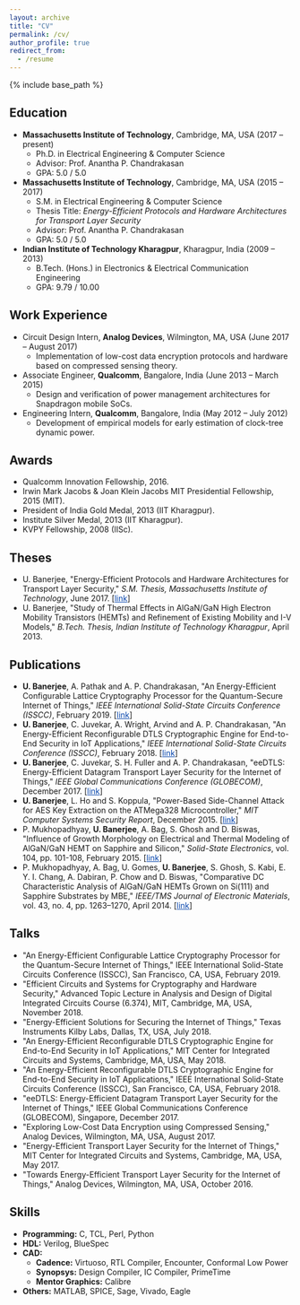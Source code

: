 ```yaml
---
layout: archive
title: "CV"
permalink: /cv/
author_profile: true
redirect_from:
  - /resume
---
```


{% include base_path %}

Education
---------
* <b>Massachusetts Institute of Technology</b>, Cambridge, MA, USA (2017 – present)
  * Ph.D. in Electrical Engineering & Computer Science
  * Advisor: Prof. Anantha P. Chandrakasan
  * GPA: 5.0 / 5.0
* <b>Massachusetts Institute of Technology</b>, Cambridge, MA, USA (2015 – 2017)
  * S.M. in Electrical Engineering & Computer Science
  * Thesis Title: <i>Energy-Efficient Protocols and Hardware Architectures for Transport Layer Security</i>
  * Advisor: Prof. Anantha P. Chandrakasan
  * GPA: 5.0 / 5.0
* <b>Indian Institute of Technology Kharagpur</b>, Kharagpur, India (2009 – 2013)
  * B.Tech. (Hons.) in Electronics & Electrical Communication Engineering
  * GPA: 9.79 / 10.00

Work Experience
---------------
* Circuit Design Intern, <b>Analog Devices</b>, Wilmington, MA, USA (June 2017 – August 2017)
  * Implementation of low-cost data encryption protocols and hardware based on compressed sensing theory.
* Associate Engineer, <b>Qualcomm</b>, Bangalore, India (June 2013 – March 2015)
  * Design and verification of power management architectures for Snapdragon mobile SoCs.
* Engineering Intern, <b>Qualcomm</b>, Bangalore, India (May 2012 – July 2012)
  * Development of empirical models for early estimation of clock-tree dynamic power.

Awards
------ 
* Qualcomm Innovation Fellowship, 2016.
* Irwin Mark Jacobs & Joan Klein Jacobs MIT Presidential Fellowship, 2015 (MIT).
* President of India Gold Medal, 2013 (IIT Kharagpur).
* Institute Silver Medal, 2013 (IIT Kharagpur).
* KVPY Fellowship, 2008 (IISc).

Theses
------
* U. Banerjee, "Energy-Efficient Protocols and Hardware Architectures for Transport Layer Security," <i>S.M. Thesis, Massachusetts Institute of Technology</i>, June 2017. [<a href="https://dspace.mit.edu/bitstream/handle/1721.1/111861/1005227047-MIT.pdf" style="color:#0645AD;">link</a>]
* U. Banerjee, "Study of Thermal Effects in AlGaN/GaN High Electron Mobility Transistors (HEMTs) and Refinement of Existing Mobility and I-V Models," <i>B.Tech. Thesis, Indian Institute of Technology Kharagpur</i>, April 2013.

Publications
------------
* <b>U. Banerjee</b>, A. Pathak and A. P. Chandrakasan, "An Energy-Efficient Configurable Lattice Cryptography Processor for the Quantum-Secure Internet of Things," <i>IEEE International Solid-State Circuits Conference (ISSCC)</i>, February 2019. [<a href="https://ieeexplore.ieee.org/document/8662528/" style="color:#0645AD;">link</a>]
* <b>U. Banerjee</b>, C. Juvekar, A. Wright, Arvind and A. P. Chandrakasan, "An Energy-Efficient Reconfigurable DTLS Cryptographic Engine for End-to-End Security in IoT Applications," <i>IEEE International Solid-State Circuits Conference (ISSCC)</i>, February 2018. [<a href="https://ieeexplore.ieee.org/document/8310174/" style="color:#0645AD;">link</a>]
* <b>U. Banerjee</b>, C. Juvekar, S. H. Fuller and A. P. Chandrakasan, "eeDTLS: Energy-Efficient Datagram Transport Layer Security for the Internet of Things," <i>IEEE Global Communications Conference (GLOBECOM)</i>, December 2017. [<a href="https://ieeexplore.ieee.org/document/8255053/" style="color:#0645AD;">link</a>]
* <b>U. Banerjee</b>, L. Ho and S. Koppula, "Power-Based Side-Channel Attack for AES Key Extraction on the ATMega328 Microcontroller," <i>MIT Computer Systems Security Report</i>, December 2015. [<a href="http://css.csail.mit.edu/6.858/2015/projects/utsav-lisayz-skoppula.pdf" style="color:#0645AD;">link</a>]
* P. Mukhopadhyay, <b>U. Banerjee</b>, A. Bag, S. Ghosh and D. Biswas, "Influence of Growth Morphology on Electrical and Thermal Modeling of AlGaN/GaN HEMT on Sapphire and Silicon," <i>Solid-State Electronics</i>, vol. 104, pp. 101-108, February 2015. [<a href="https://doi.org/10.1016/j.sse.2014.11.017" style="color:#0645AD;">link</a>]
* P. Mukhopadhyay, A. Bag, U. Gomes, <b>U. Banerjee</b>, S. Ghosh, S. Kabi, E. Y. I. Chang, A. Dabiran, P. Chow and D. Biswas, "Comparative DC Characteristic Analysis of AlGaN/GaN HEMTs Grown on Si(111) and Sapphire Substrates by MBE," <i>IEEE/TMS Journal of Electronic Materials</i>, vol. 43, no. 4, pp. 1263–1270, April 2014. [<a href="https://doi.org/10.1007/s11664-014-3050-4" style="color:#0645AD;">link</a>]
  
Talks
-----
* "An Energy-Efficient Configurable Lattice Cryptography Processor for the Quantum-Secure Internet of Things," IEEE International Solid-State Circuits Conference (ISSCC), San Francisco, CA, USA, February 2019.
* "Efficient Circuits and Systems for Cryptography and Hardware Security," Advanced Topic Lecture in Analysis and Design of Digital Integrated Circuits Course (6.374), MIT, Cambridge, MA, USA, November 2018.
* "Energy-Efficient Solutions for Securing the Internet of Things," Texas Instruments Kilby Labs, Dallas, TX, USA, July 2018.
* "An Energy-Efficient Reconfigurable DTLS Cryptographic Engine for End-to-End Security in IoT Applications," MIT Center for Integrated Circuits and Systems, Cambridge, MA, USA, May 2018.
* "An Energy-Efficient Reconfigurable DTLS Cryptographic Engine for End-to-End Security in IoT Applications," IEEE International Solid-State Circuits Conference (ISSCC), San Francisco, CA, USA, February 2018.
* "eeDTLS: Energy-Efficient Datagram Transport Layer Security for the Internet of Things," IEEE Global Communications Conference (GLOBECOM), Singapore, December 2017.
* "Exploring Low-Cost Data Encryption using Compressed Sensing," Analog Devices, Wilmington, MA, USA, August 2017.
* "Energy-Efficient Transport Layer Security for the Internet of Things," MIT Center for Integrated Circuits and Systems, Cambridge, MA, USA, May 2017.
* "Towards Energy-Efficient Transport Layer Security for the Internet of Things," Analog Devices, Wilmington, MA, USA, October 2016.
 
Skills
------
* <b>Programming:</b> C, TCL, Perl, Python
* <b>HDL:</b> Verilog, BlueSpec
* <b>CAD:</b>
  * <b>Cadence:</b> Virtuoso, RTL Compiler, Encounter, Conformal Low Power
  * <b>Synopsys:</b> Design Compiler, IC Compiler, PrimeTime
  * <b>Mentor Graphics:</b> Calibre
* <b>Others:</b> MATLAB, SPICE, Sage, Vivado, Eagle
